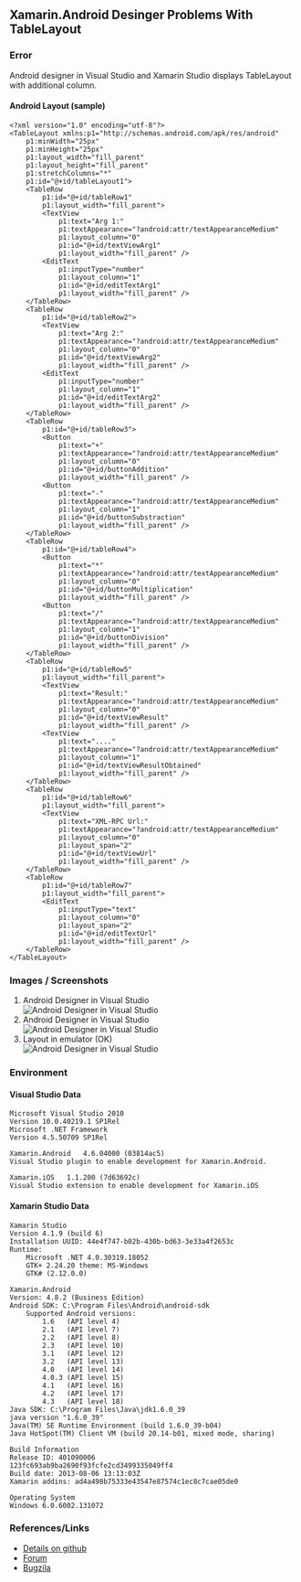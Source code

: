 ## Xamarin.Android Desinger Problems With TableLayout


### Error

Android designer in Visual Studio and Xamarin Studio displays TableLayout with
additional column.

#### Android Layout (sample)

	<?xml version="1.0" encoding="utf-8"?>
	<TableLayout xmlns:p1="http://schemas.android.com/apk/res/android"
		p1:minWidth="25px"
		p1:minHeight="25px"
		p1:layout_width="fill_parent"
		p1:layout_height="fill_parent"
		p1:stretchColumns="*"
		p1:id="@+id/tableLayout1">
		<TableRow
			p1:id="@+id/tableRow1"
			p1:layout_width="fill_parent">
			<TextView
				p1:text="Arg 1:"
				p1:textAppearance="?android:attr/textAppearanceMedium"
				p1:layout_column="0"
				p1:id="@+id/textViewArg1"
				p1:layout_width="fill_parent" />
			<EditText
				p1:inputType="number"
				p1:layout_column="1"
				p1:id="@+id/editTextArg1"
				p1:layout_width="fill_parent" />
		</TableRow>
		<TableRow
			p1:id="@+id/tableRow2">
			<TextView
				p1:text="Arg 2:"
				p1:textAppearance="?android:attr/textAppearanceMedium"
				p1:layout_column="0"
				p1:id="@+id/textViewArg2"
				p1:layout_width="fill_parent" />
			<EditText
				p1:inputType="number"
				p1:layout_column="1"
				p1:id="@+id/editTextArg2"
				p1:layout_width="fill_parent" />
		</TableRow>
		<TableRow
			p1:id="@+id/tableRow3">
			<Button
				p1:text="+"
				p1:textAppearance="?android:attr/textAppearanceMedium"
				p1:layout_column="0"
				p1:id="@+id/buttonAddition"
				p1:layout_width="fill_parent" />
			<Button
				p1:text="-"
				p1:textAppearance="?android:attr/textAppearanceMedium"
				p1:layout_column="1"
				p1:id="@+id/buttonSubstraction"
				p1:layout_width="fill_parent" />
		</TableRow>
		<TableRow
			p1:id="@+id/tableRow4">
			<Button
				p1:text="*"
				p1:textAppearance="?android:attr/textAppearanceMedium"
				p1:layout_column="0"
				p1:id="@+id/buttonMultiplication"
				p1:layout_width="fill_parent" />
			<Button
				p1:text="/"
				p1:textAppearance="?android:attr/textAppearanceMedium"
				p1:layout_column="1"
				p1:id="@+id/buttonDivision"
				p1:layout_width="fill_parent" />
		</TableRow>
		<TableRow
			p1:id="@+id/tableRow5"
			p1:layout_width="fill_parent">
			<TextView
				p1:text="Result:"
				p1:textAppearance="?android:attr/textAppearanceMedium"
				p1:layout_column="0"
				p1:id="@+id/textViewResult"
				p1:layout_width="fill_parent" />
			<TextView
				p1:text="...."
				p1:textAppearance="?android:attr/textAppearanceMedium"
				p1:layout_column="1"
				p1:id="@+id/textViewResultObtained"
				p1:layout_width="fill_parent" />
		</TableRow>
		<TableRow
			p1:id="@+id/tableRow6"
			p1:layout_width="fill_parent">
			<TextView
				p1:text="XML-RPC Url:"
				p1:textAppearance="?android:attr/textAppearanceMedium"
				p1:layout_column="0"
				p1:layout_span="2"
				p1:id="@+id/textViewUrl"
				p1:layout_width="fill_parent" />
		</TableRow>
		<TableRow
			p1:id="@+id/tableRow7"
			p1:layout_width="fill_parent">
			<EditText
				p1:inputType="text"
				p1:layout_column="0"
				p1:layout_span="2"
				p1:id="@+id/editTextUrl"
				p1:layout_width="fill_parent" />
		</TableRow>
	</TableLayout>

### Images / Screenshots 

1.	Android Designer in Visual Studio  
	![Android Designer in Visual Studio](https://github.com/moljac/Xamarin.Test.Toolz/tree/master/logs/2013-08-27-%5BXamarin.Android%20Designer%20problems%20with%20TableLayout%5D/screenshots/Xamarin.Android-Designer-TableLayout-VS-CropperCapture[43].png)
1.	Android Designer in Visual Studio  
	![Android Designer in Visual Studio](https://github.com/moljac/Xamarin.Test.Toolz/tree/master/logs/2013-08-27-%5BXamarin.Android%20Designer%20problems%20with%20TableLayout%5D/screenshots/Xamarin.Android-Designer-TableLayout--XS-CropperCapture[47].png)
1.	Layout in emulator (OK)  
	![Android Designer in Visual Studio](https://github.com/moljac/Xamarin.Test.Toolz/tree/master/logs/2013-08-27-%5BXamarin.Android%20Designer%20problems%20with%20TableLayout%5D/screenshots/Xamarin.Android-Designer-TableLayout-layout-emulator-CropperCapture[44].png)

### Environment ###

#### Visual Studio Data 

	Microsoft Visual Studio 2010
	Version 10.0.40219.1 SP1Rel
	Microsoft .NET Framework
	Version 4.5.50709 SP1Rel

	Xamarin.Android   4.6.04000 (03814ac5)
	Visual Studio plugin to enable development for Xamarin.Android.

	Xamarin.iOS   1.1.200 (7d63692c)
	Visual Studio extension to enable development for Xamarin.iOS

#### Xamarin Studio Data

	Xamarin Studio
	Version 4.1.9 (build 6)
	Installation UUID: 44e4f747-b02b-430b-bd63-3e33a4f2653c
	Runtime:
		Microsoft .NET 4.0.30319.18052
		GTK+ 2.24.20 theme: MS-Windows
		GTK# (2.12.0.0)

	Xamarin.Android
	Version: 4.8.2 (Business Edition)
	Android SDK: C:\Program Files\Android\android-sdk
		Supported Android versions:
			1.6   (API level 4)
			2.1   (API level 7)
			2.2   (API level 8)
			2.3   (API level 10)
			3.1   (API level 12)
			3.2   (API level 13)
			4.0   (API level 14)
			4.0.3 (API level 15)
			4.1   (API level 16)
			4.2   (API level 17)
			4.3   (API level 18)
	Java SDK: C:\Program Files\Java\jdk1.6.0_39
	java version "1.6.0_39"
	Java(TM) SE Runtime Environment (build 1.6.0_39-b04)
	Java HotSpot(TM) Client VM (build 20.14-b01, mixed mode, sharing)

	Build Information
	Release ID: 401090006
	123fc693ab9ba2690f93fcfe2cd3499335049ff4
	Build date: 2013-08-06 13:13:03Z
	Xamarin addins: ad4a498b75333e43547e87574c1ec8c7cae05de0

	Operating System
	Windows 6.0.6002.131072

	
### References/Links

* 	[Details on github](https://github.com/moljac/Xamarin.Test.Toolz/tree/master/logs/2013-08-27-%5BXamarin.Android%20Designer%20problems%20with%20TableLayout%5D)
* 	[Forum](http://forums.xamarin.com/discussion/7479/xamarin-android-desinger-problems-with-tablelayout/p1)
*	[Bugzila](https://bugzilla.xamarin.com/show_bug.cgi?id=14320)
